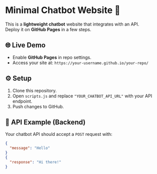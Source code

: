 # Minimal Chatbot Website 🚀

This is a **lightweight chatbot** website that integrates with an API.  
Deploy it on **GitHub Pages** in a few steps.

## 🌐 Live Demo
- Enable **GitHub Pages** in repo settings.
- Access your site at: `https://your-username.github.io/your-repo/`

## ⚙️ Setup
1. Clone this repository.
2. Open `scripts.js` and replace `"YOUR_CHATBOT_API_URL"` with your API endpoint.
3. Push changes to GitHub.

## 📡 API Example (Backend)
Your chatbot API should accept a `POST` request with:
```json
{
  "message": "Hello"
}
{
  "response": "Hi there!"
}
